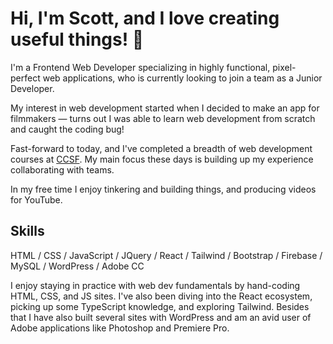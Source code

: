 # Hi, I'm Scott, and I love creating useful things! 🔮

I'm a Frontend Web Developer specializing in highly functional, pixel-perfect web applications, who is currently looking to join a team as a Junior Developer.

My interest in web development started when I decided to make an app for filmmakers — turns out I was able to learn web development from scratch and caught the coding bug!

Fast-forward to today, and I've completed a breadth of web development courses at <a href="https://www.ccsf.edu/academics/ccsf-catalog/courses-by-department/computer-networking-and-information-technology">CCSF</a>. My main focus these days is building up my experience collaborating with teams.

In my free time I enjoy tinkering and building things, and producing videos for YouTube.

## Skills

<!-- ![Alt text](icons/html5-fill.svg) -->
<!-- <img style="margin: 10px; color: white" src="icons/html5-fill.svg" alt="HTML" height="50" /> -->

HTML / CSS / JavaScript / JQuery / React / Tailwind / Bootstrap / Firebase / MySQL / WordPress / Adobe CC

I enjoy staying in practice with web dev fundamentals by hand-coding HTML, CSS, and JS sites. I've also been diving into the React ecosystem, picking up some TypeScript knowledge, and exploring Tailwind. Besides that I have also built several sites with WordPress and am an avid user of Adobe applications like Photoshop and Premiere Pro.

